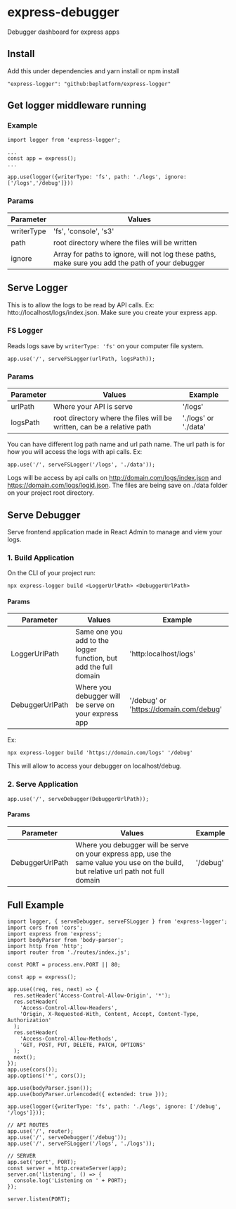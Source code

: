 # express-debugger
Debugger dashboard for express apps

## Install
Add this under dependencies and yarn install or npm install
```
"express-logger": "github:beplatform/express-logger"
```

## Get logger middleware running
### Example
```
import logger from 'express-logger';

...
const app = express();
...

app.use(logger({writerType: 'fs', path: './logs', ignore: ['/logs','/debug']}))
```
### Params
| Parameter | Values |
| --- | --- |
| writerType | 'fs', 'console', 's3' |
| path | root directory where the files will be written |
| ignore | Array for paths to ignore, will not log these paths, make sure you add the path of your debugger |

## Serve Logger
This is to allow the logs to be read by API calls. Ex: htto://localhost/logs/index.json.
Make sure you create your express app.
### FS Logger
Reads logs save by `writerType: 'fs'` on your computer file system.
```
app.use('/', serveFSLogger(urlPath, logsPath));
```
### Params
| Parameter | Values | Example |
| --- | --- | --- |
| urlPath | Where your API is serve | '/logs' |
| logsPath | root directory where the files will be written, can be a relative path | './logs' or './data' |

You can have different log path name and url path name. The url path is for how you will access the logs with api calls.
Ex:
```
app.use('/', serveFSLogger('/logs', './data'));
```
Logs will be access by api calls on http://domain.com/logs/index.json and https://domain.com/logs/logid.json.
The files are being save on ./data folder on your project root directory.

## Serve Debugger
Serve frontend application made in React Admin to manage and view your logs.
### 1. Build Application
On the CLI of your project run:
```
npx express-logger build <LoggerUrlPath> <DebuggerUrlPath>
```
#### Params
| Parameter | Values | Example |
| --- | --- | --- |
| LoggerUrlPath | Same one you add to the logger function, but add the full domain | 'http:localhost/logs' |
| DebuggerUrlPath | Where you debugger will be serve on your express app | '/debug' or 'https://domain.com/debug' |

Ex:
```
npx express-logger build 'https://domain.com/logs' '/debug'
```
This will allow to access your debugger on localhost/debug.

### 2. Serve Application

```
app.use('/', serveDebugger(DebuggerUrlPath));
```
#### Params
| Parameter | Values | Example |
| --- | --- | --- |
| DebuggerUrlPath | Where you debugger will be serve on your express app, use the same value you use on the build, but relative url path not full domain | '/debug' |

## Full Example
```
import logger, { serveDebugger, serveFSLogger } from 'express-logger';
import cors from 'cors';
import express from 'express';
import bodyParser from 'body-parser';
import http from 'http';
import router from './routes/index.js';

const PORT = process.env.PORT || 80;

const app = express();

app.use((req, res, next) => {
  res.setHeader('Access-Control-Allow-Origin', '*');
  res.setHeader(
    'Access-Control-Allow-Headers',
    'Origin, X-Requested-With, Content, Accept, Content-Type, Authorization'
  );
  res.setHeader(
    'Access-Control-Allow-Methods',
    'GET, POST, PUT, DELETE, PATCH, OPTIONS'
  );
  next();
});
app.use(cors());
app.options('*', cors());

app.use(bodyParser.json());
app.use(bodyParser.urlencoded({ extended: true }));

app.use(logger({writerType: 'fs', path: './logs', ignore: ['/debug', '/logs']}));

// API ROUTES
app.use('/', router);
app.use('/', serveDebugger('/debug'));
app.use('/', serveFSLogger('/logs', './logs'));

// SERVER
app.set('port', PORT);
const server = http.createServer(app);
server.on('listening', () => {
  console.log('Listening on ' + PORT);
});

server.listen(PORT);
```